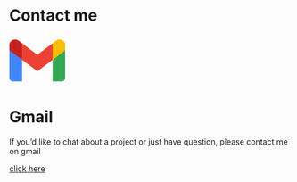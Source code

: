 # Contact me



<div class="custom-layout">
<svg xmlns="http://www.w3.org/2000/svg" width="100.45" height="90" viewBox="0 0 256 193"><path fill="#4285F4" d="M58.182 192.05V93.14L27.507 65.077L0 49.504v125.091c0 9.658 7.825 17.455 17.455 17.455h40.727Z"/><path fill="#34A853" d="M197.818 192.05h40.727c9.659 0 17.455-7.826 17.455-17.455V49.505l-31.156 17.837l-27.026 25.798v98.91Z"/><path fill="#EA4335" d="m58.182 93.14l-4.174-38.647l4.174-36.989L128 69.868l69.818-52.364l4.669 34.992l-4.669 40.644L128 145.504z"/><path fill="#FBBC04" d="M197.818 17.504V93.14L256 49.504V26.231c0-21.585-24.64-33.89-41.89-20.945l-16.292 12.218Z"/><path fill="#C5221F" d="m0 49.504l26.759 20.07L58.182 93.14V17.504L41.89 5.286C24.61-7.66 0 4.646 0 26.23v23.273Z"/></svg>
<h1>Gmail</h1>
<p>If you’d like to chat about a project or just have question, please contact me on gmail</p>
<a class="btn" href="mailto:teguhsabila4@gmail.com">click here</a>
</div>
